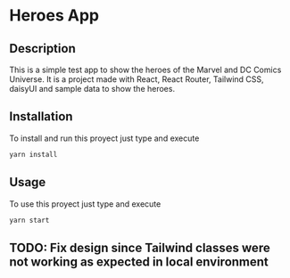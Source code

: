 # Heroes App

## Description

This is a simple test app to show the heroes of the Marvel and DC Comics Universe. It is a project made with React, React Router, Tailwind CSS, daisyUI and sample data to show the heroes.

## Installation

To install and run this proyect just type and execute

```bash
yarn install
```

## Usage

To use this proyect just type and execute

```bash
yarn start
```

## TODO: Fix design since Tailwind classes were not working as expected in local environment
